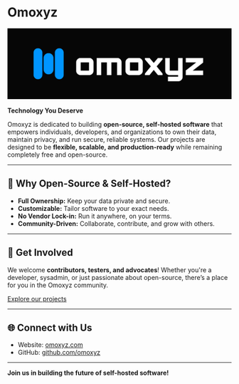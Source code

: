 # Omoxyz

![](./logo.svg)

**Technology You Deserve**  

Omoxyz is dedicated to building **open-source, self-hosted software** that empowers individuals, developers, and organizations to own their data, maintain privacy, and run secure, reliable systems. Our projects are designed to be **flexible, scalable, and production-ready** while remaining completely free and open-source.

---

## 📂 Why Open-Source & Self-Hosted?

- **Full Ownership:** Keep your data private and secure.  
- **Customizable:** Tailor software to your exact needs.  
- **No Vendor Lock-in:** Run it anywhere, on your terms.  
- **Community-Driven:** Collaborate, contribute, and grow with others.  

---

## 🤝 Get Involved

We welcome **contributors, testers, and advocates**! Whether you're a developer, sysadmin, or just passionate about open-source, there’s a place for you in the Omoxyz community.  

[Explore our projects](https://github.com/omoxyz)

---

## 🌐 Connect with Us

- Website: [omoxyz.com](https://omoxyz.com)
- GitHub: [github.com/omoxyz](https://github.com/omoxyz)

---

**Join us in building the future of self-hosted software!**
